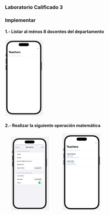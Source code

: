 
### Laboratorio Calificado 3

### Implementar

#### 1.- Listar al ménos 8 docentes del departamento

<img src="./images/main.png" width="25%" alt="Teachers Screen">

#### 2.- Realizar la siguiente operación matemática

<p float="left">
  <img src="./images/create.png" width="25%" alt="Calculator Screen" hspace="20" />
  <img src="./images/list.png" width="25%" alt="Results Screen" hspace="20" />
</p>
